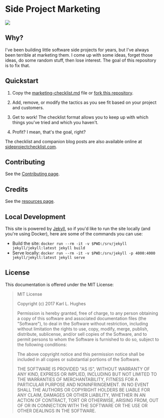 # Side Project Marketing

[![](https://i.imgur.com/uZJHDXL.jpg)](https://www.sideprojectchecklist.com/)


## Why?

I've been building little software side projects for years, but I've always been terrible at marketing them. I come up with some ideas, forget those ideas, do some random stuff, then lose interest. The goal of this repository is to fix that.


## Quickstart

1. Copy the [marketing-checklist.md](marketing-checklist.md) file or [fork this repository](https://github.com/karllhughes/side-project-marketing).

2. Add, remove, or modify the tactics as you see fit based on your project and customers.

3. Get to work! The checklist format allows you to keep up with which things you've tried and which you haven't.

4. Profit? I mean, that's the goal, right?

The checklist and companion blog posts are also available online at [sideprojectchecklist.com](https://www.sideprojectchecklist.com/).


## Contributing

See the [Contributing page](https://www.sideprojectchecklist.com/contributing/).


## Credits

See the [resources page](https://www.sideprojectchecklist.com/resources/).


## Local Development

This site is powered by [Jekyll](https://jekyllrb.com/), so if you'd like to run the site locally (and you're using Docker), here are some of the commands you can use:

- Build the site: `docker run --rm -it -v $PWD:/srv/jekyll jekyll/jekyll:latest jekyll build`
- Serve locally: `docker run --rm -it -v $PWD:/srv/jekyll -p 4000:4000 jekyll/jekyll:latest jekyll serve`


## License

This documentation is offered under the MIT License:

> MIT License
> 
> Copyright (c) 2017 Karl L. Hughes
> 
> Permission is hereby granted, free of charge, to any person obtaining a copy
of this software and associated documentation files (the "Software"), to deal
in the Software without restriction, including without limitation the rights
to use, copy, modify, merge, publish, distribute, sublicense, and/or sell
copies of the Software, and to permit persons to whom the Software is
furnished to do so, subject to the following conditions:
> 
> The above copyright notice and this permission notice shall be included in all
copies or substantial portions of the Software.
> 
> THE SOFTWARE IS PROVIDED "AS IS", WITHOUT WARRANTY OF ANY KIND, EXPRESS OR
IMPLIED, INCLUDING BUT NOT LIMITED TO THE WARRANTIES OF MERCHANTABILITY,
FITNESS FOR A PARTICULAR PURPOSE AND NONINFRINGEMENT. IN NO EVENT SHALL THE
AUTHORS OR COPYRIGHT HOLDERS BE LIABLE FOR ANY CLAIM, DAMAGES OR OTHER
LIABILITY, WHETHER IN AN ACTION OF CONTRACT, TORT OR OTHERWISE, ARISING FROM,
OUT OF OR IN CONNECTION WITH THE SOFTWARE OR THE USE OR OTHER DEALINGS IN THE
SOFTWARE.
